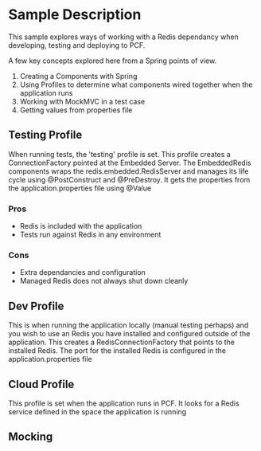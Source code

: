 # Sample Description

This sample explores ways of working with a Redis dependancy when developing, testing and deploying to PCF.

A few key concepts explored here from a Spring points of view.

1. Creating a Components with Spring
2. Using Profiles to determine what components wired together when the application runs
3. Working with MockMVC in a test case
4. Getting values from properties file

## Testing Profile

When running tests, the 'testing' profile is set. This profile creates a ConnectionFactory pointed at the Embedded Server. The EmbeddedRedis components wraps the redis.embedded.RedisServer and manages its life cycle using @PostConstruct and @PreDestroy. It gets the properties from the application.properties file using @Value

### Pros

- Redis is included with the application
- Tests run against Redis in any environment

### Cons

- Extra dependancies and configuration
- Managed Redis does not always shut down cleanly

## Dev Profile

This is when running the application locally (manual testing perhaps) and you wish to use an Redis you have installed and configured outside of the application. This creates a RedisConnectionFactory that points to the installed Redis. The port for the installed Redis is configured in the application.properties file

## Cloud Profile

This profile is set when the application runs in PCF. It looks for a Redis service defined in the space the application is running

## Mocking



